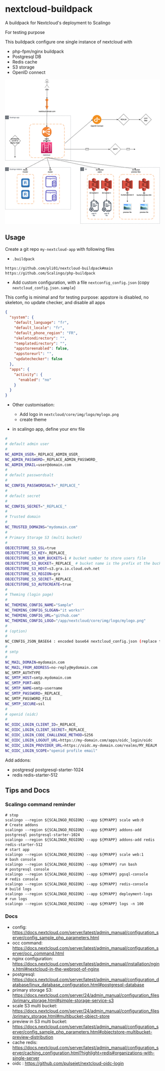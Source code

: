 # nextcloud-buildpack
A buildpack for Nextcloud's deployment to Scalingo

For testing purpose

This buildpack configure one single instance of nextcloud with
- php-fpm/nginx buildpack
- Postgresql DB
- Redis cache
- S3 storage
- OpenID connect


![schema](docs/images/nextcloud-buildpack.png)

## Usage

Create a git repo `my-nextcloud-app` with following files
- `.buildpack`
```
https://github.com/pli01/nextcloud-buildpack#main
https://github.com/Scalingo/php-buildpack
```

- Add custom configuration, with a file `nextconfig_config.json` (copy `nextcloud_config.json.sample`)

This config is minimal and for testing purpose: appstore is disabled, no skeleton, no update checker, and disable all apps

```json
{
  "system": {
    "default_language": "fr",
    "default_locale": "fr",
    "default_phone_region": "FR",
    "skeletondirectory": "",
    "templatedirectory": "",
    "appstoreenabled": false,
    "appstoreurl": "",
    "updatechecker": false
  },
  "apps": {
    "activity": {
      "enabled": "no"
    }
  }
}
```

- Other customisation:
  - Add logo in `nextcloud/core/img/logo/mylogo.png`
  - create theme 

- in scalingo app, define your env file
```bash
#
# default admin user
#
NC_ADMIN_USER=_REPLACE_ADMIN_USER_
NC_ADMIN_PASSWORD=_REPLACE_ADMIN_PASSWORD_
NC_ADMIN_EMAIL=user@domain.com
#
# default passwordsalt
#
NC_CONFIG_PASSWORDSALT="_REPLACE_"
#
# default secret
#
NC_CONFIG_SECRET="_REPLACE_"
#
# Trusted domain
#
NC_TRUSTED_DOMAINS="mydomain.com"
#
# Primary Storage S3 (multi bucket)
#
OBJECTSTORE_S3_SSL=true
OBJECTSTORE_S3_KEY=_REPLACE_
OBJECTSTORE_S3_NUM_BUCKETS=1 # bucket number to store users file
OBJECTSTORE_S3_BUCKET=_REPLACE_ # bucket name is the prefix ot the bucket without number
OBJECTSTORE_S3_HOST=s3.gra.io.cloud.ovh.net
OBJECTSTORE_S3_REGION=gra
OBJECTSTORE_S3_SECRET=_REPLACE_
OBJECTSTORE_S3_AUTOCREATE=true
#
# Theming (login page)
#
NC_THEMING_CONFIG_NAME="Sample"
NC_THEMING_CONFIG_SLOGAN="it works!"
NC_THEMING_CONFIG_URL="github.com"
NC_THEMING_CONFIG_LOGO="/app/nextcloud/core/img/logo/mylogo.png"
#
# (option)
#
NC_CONFIG_JSON_BASE64 : encoded base64 nextcloud_config.json (replace the default nextcloud_config.json)
#
# smtp
#
NC_MAIL_DOMAIN=mydomain.com
NC_MAIL_FROM_ADDRESS=no-reply@mydomain.com
NC_SMTP_AUTHTYPE
NC_SMTP_HOST=smtp.mydomain.com
NC_SMTP_PORT=465
NC_SMTP_NAME=smtp-username
NC_SMTP_PASSWORD=_REPLACE_
NC_SMTP_PASSWORD_FILE
NC_SMTP_SECURE=ssl
#
# openid (oidc)
#
NC_OIDC_LOGIN_CLIENT_ID=_REPLACE_
NC_OIDC_LOGIN_CLIENT_SECRET=_REPLACE_
NC_OIDC_LOGIN_CODE_CHALLENGE_METHOD=S256
NC_OIDC_LOGIN_LOGOUT_URL=https://my-domain.com/apps/oidc_login/oidc
NC_OIDC_LOGIN_PROVIDER_URL=https://oidc.my-domain.com/realms/MY_REALM
NC_OIDC_LOGIN_SCOPE="openid profile email"
```

Add addons:
 - postgresql postgresql-starter-1024
 - redis redis-starter-512

## Tips and Docs

### Scalingo command reminder

```
# stop
scalingo --region ${SCALINGO_REGION} --app ${MYAPP} scale web:0
# Create addons
scalingo --region ${SCALINGO_REGION} --app ${MYAPP} addons-add postgresql postgresql-starter-1024
scalingo --region ${SCALINGO_REGION} --app ${MYAPP} addons-add redis redis-starter-512
# start app
scalingo --region ${SCALINGO_REGION} --app ${MYAPP} scale web:1
# bash console
scalingo --region ${SCALINGO_REGION} --app ${MYAPP} run bash
# postgresql console
scalingo --region ${SCALINGO_REGION} --app ${MYAPP} pgsql-console
# redis console
scalingo --region ${SCALINGO_REGION} --app ${MYAPP} redis-console
# build logs
scalingo --region ${SCALINGO_REGION} --app ${MYAPP} deployment-logs
# run logs
scalingo --region ${SCALINGO_REGION} --app ${MYAPP} logs -n 100
```

### Docs
- config: https://docs.nextcloud.com/server/latest/admin_manual/configuration_server/config_sample_php_parameters.html
- occ command: https://docs.nextcloud.com/server/latest/admin_manual/configuration_server/occ_command.html
- nginx configuration: https://docs.nextcloud.com/server/latest/admin_manual/installation/nginx.html#nextcloud-in-the-webroot-of-nginx
- postgresql: https://docs.nextcloud.com/server/latest/admin_manual/configuration_database/linux_database_configuration.html#postgresql-database
- primary storage S3: https://docs.nextcloud.com/server/24/admin_manual/configuration_files/primary_storage.html#simple-storage-service-s3
- scale S3 multi bucket: https://docs.nextcloud.com/server/24/admin_manual/configuration_files/primary_storage.html#multibucket-object-store
- preview in S3 multi bucket: https://docs.nextcloud.com/server/latest/admin_manual/configuration_server/config_sample_php_parameters.html#objectstore-multibucket-preview-distribution
- cache redis: https://docs.nextcloud.com/server/latest/admin_manual/configuration_server/caching_configuration.html?highlight=redis#organizations-with-single-server
- oidc : https://github.com/pulsejet/nextcloud-oidc-login
